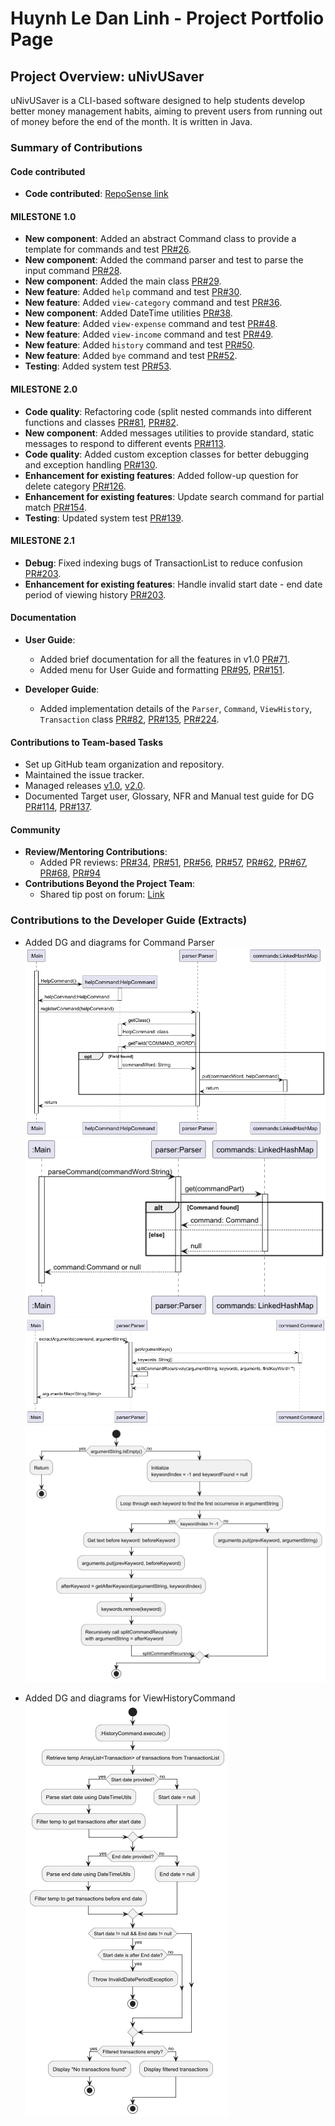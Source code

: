 # Huynh Le Dan Linh - Project Portfolio Page

## Project Overview: uNivUSaver

uNivUSaver is a CLI-based software designed to help students develop better money management habits, aiming to prevent users from running out of money before the end of the month. It is written in Java.

### Summary of Contributions

#### Code contributed
* **Code contributed**: [RepoSense link](https://nus-cs2113-ay2425s1.github.io/tp-dashboard/?search=DanLinhHuynh&sort=groupTitle&sortWithin=title&timeframe=commit&mergegroup=&groupSelect=groupByRepos&breakdown=true&checkedFileTypes=docs~functional-code~test-code~other&since=2024-09-20)

#### MILESTONE 1.0
* **New component**: Added an abstract Command class to provide a template for commands and test [PR#26](https://github.com/AY2425S1-CS2113-W10-4/tp/pull/26).
* **New component**: Added the command parser and test to parse the input command [PR#28](https://github.com/AY2425S1-CS2113-W10-4/tp/pull/28).
* **New component**: Added the main class [PR#29](https://github.com/AY2425S1-CS2113-W10-4/tp/pull/29).
* **New feature**: Added `help` command and test [PR#30](https://github.com/AY2425S1-CS2113-W10-4/tp/pull/30).
* **New feature**: Added `view-category` command and test [PR#36](https://github.com/AY2425S1-CS2113-W10-4/tp/pull/36).
* **New component**: Added DateTime utilities [PR#38](https://github.com/AY2425S1-CS2113-W10-4/tp/pull/38).
* **New feature**: Added `view-expense` command and test [PR#48](https://github.com/AY2425S1-CS2113-W10-4/tp/pull/48).
* **New feature**: Added `view-income` command and test [PR#49](https://github.com/AY2425S1-CS2113-W10-4/tp/pull/49).
* **New feature**: Added `history` command and test [PR#50](https://github.com/AY2425S1-CS2113-W10-4/tp/pull/50).
* **New feature**: Added `bye` command and test [PR#52](https://github.com/AY2425S1-CS2113-W10-4/tp/pull/52).
* **Testing**:  Added system test [PR#53](https://github.com/AY2425S1-CS2113-W10-4/tp/pull/53).

#### MILESTONE 2.0  
* **Code quality**: Refactoring code (split nested commands into different functions and classes [PR#81](https://github.com/AY2425S1-CS2113-W10-4/tp/pull/81), [PR#82](https://github.com/AY2425S1-CS2113-W10-4/tp/pull/82).
* **New component**: Added messages utilities to provide standard, static messages to respond to different events [PR#113](https://github.com/AY2425S1-CS2113-W10-4/tp/pull/113).
* **Code quality**: Added custom exception classes for better debugging and exception handling [PR#130](https://github.com/AY2425S1-CS2113-W10-4/tp/pull/130).
* **Enhancement for existing features**: Added follow-up question for delete category [PR#126](https://github.com/AY2425S1-CS2113-W10-4/tp/pull/126).
* **Enhancement for existing features**: Update search command for partial match [PR#154](https://github.com/AY2425S1-CS2113-W10-4/tp/pull/154).
* **Testing**:  Updated system test [PR#139](https://github.com/AY2425S1-CS2113-W10-4/tp/pull/139).

#### MILESTONE 2.1
* **Debug**: Fixed indexing bugs of TransactionList to reduce confusion [PR#203](https://github.com/AY2425S1-CS2113-W10-4/tp/pull/203).
* **Enhancement for existing features**: Handle invalid start date - end date period of viewing history [PR#203](https://github.com/AY2425S1-CS2113-W10-4/tp/pull/203).  
  
#### Documentation
* **User Guide**:
  * Added brief documentation for all the features in v1.0 [PR#71](https://github.com/AY2425S1-CS2113-W10-4/tp/pull/71).
  * Added menu for User Guide and formatting [PR#95](https://github.com/AY2425S1-CS2113-W10-4/tp/pull/95), [PR#151](https://github.com/AY2425S1-CS2113-W10-4/tp/pull/151).
 
* **Developer Guide**:
  * Added implementation details of the `Parser`, `Command`,  `ViewHistory`, `Transaction` class [PR#82](https://github.com/AY2425S1-CS2113-W10-4/tp/pull/82), [PR#135](https://github.com/AY2425S1-CS2113-W10-4/tp/pull/135), [PR#224](https://github.com/AY2425S1-CS2113-W10-4/tp/pull/224).

#### Contributions to Team-based Tasks
* Set up GitHub team organization and repository.
* Maintained the issue tracker.
* Managed releases [v1.0](https://github.com/AY2425S1-CS2113-W10-4/tp/releases/tag/v1.0), [v2.0](https://github.com/AY2425S1-CS2113-W10-4/tp/releases/tag/v2.0).
* Documented Target user, Glossary, NFR and Manual test guide for DG [PR#114](https://github.com/AY2425S1-CS2113-W10-4/tp/pull/114), [PR#137](https://github.com/AY2425S1-CS2113-W10-4/tp/pull/137).

#### Community
* **Review/Mentoring Contributions**:
  * Added PR reviews: [PR#34](https://github.com/AY2425S1-CS2113-W10-4/tp/pull/34), [PR#51](https://github.com/AY2425S1-CS2113-W10-4/tp/pull/51), [PR#56](https://github.com/AY2425S1-CS2113-W10-4/tp/pull/56), [PR#57](https://github.com/AY2425S1-CS2113-W10-4/tp/pull/57), [PR#62](https://github.com/AY2425S1-CS2113-W10-4/tp/pull/62), [PR#67](https://github.com/AY2425S1-CS2113-W10-4/tp/pull/67), [PR#68](https://github.com/AY2425S1-CS2113-W10-4/tp/pull/34), [PR#94](https://github.com/AY2425S1-CS2113-W10-4/tp/pull/94)
* **Contributions Beyond the Project Team**:
  * Shared tip post on forum: [Link](https://github.com/nus-cs2113-AY2425S1/forum/issues/4)

### Contributions to the Developer Guide (Extracts)
* Added DG and diagrams for Command Parser
![register_command](../diagrams/parser/register-command-sequence.png)
![parse_command](../diagrams/parser/parse-command-sequence.png)
![extract_arguments](../diagrams/parser/extract-arguments-sequence.png)
![getArguments](../diagrams/parser/parse-arguments-activity.png)

* Added DG and diagrams for ViewHistoryCommand
![execute](../diagrams/ViewHistoryDiagram/viewhistory-flow-diagram.png)
